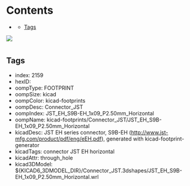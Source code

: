 



Contents
========

* [](#)
	* [Tags](#tags)
  
![][im]
# 

## Tags

- index: 2159
- hexID: 
- oompType: FOOTPRINT
- oompSize: kicad
- oompColor: kicad-footprints
- oompDesc: Connector_JST
- oompIndex: JST_EH_S9B-EH_1x09_P2.50mm_Horizontal
- oompName: kicad-footprints/Connector_JST/JST_EH_S9B-EH_1x09_P2.50mm_Horizontal
- kicadDesc: JST EH series connector, S9B-EH (http://www.jst-mfg.com/product/pdf/eng/eEH.pdf), generated with kicad-footprint-generator
- kicadTags: connector JST EH horizontal
- kicadAttr: through_hole
- kicad3DModel: ${KICAD6_3DMODEL_DIR}/Connector_JST.3dshapes/JST_EH_S9B-EH_1x09_P2.50mm_Horizontal.wrl



[im]: image.png
